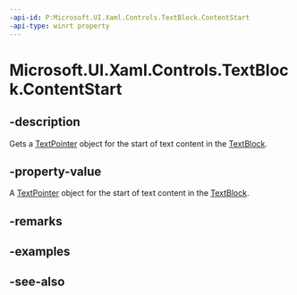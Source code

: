 ```yaml
---
-api-id: P:Microsoft.UI.Xaml.Controls.TextBlock.ContentStart
-api-type: winrt property
---
```


<!-- Property syntax
public Windows.UI.Xaml.Documents.TextPointer ContentStart { get; }
-->

# Microsoft.UI.Xaml.Controls.TextBlock.ContentStart

## -description
Gets a [TextPointer](../microsoft.ui.xaml.documents/textpointer.md) object for the start of text content in the [TextBlock](textblock.md).

## -property-value
A [TextPointer](../microsoft.ui.xaml.documents/textpointer.md) object for the start of text content in the [TextBlock](textblock.md).

## -remarks

## -examples

## -see-also
